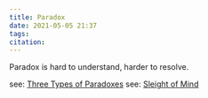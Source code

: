 ```yaml
---
title: Paradox
date: 2021-05-05 21:37
tags: 
citation: 
---
```

Paradox is hard to understand, harder to resolve.

see: [Three Types of Paradoxes](202012271206.md)
see: [Sleight of Mind](202012271118.md)
